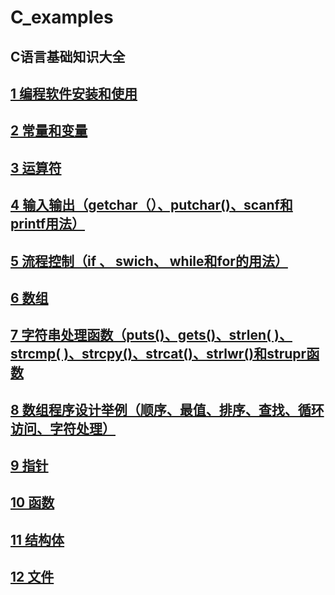 # C_examples
## C语言基础知识大全



## [1  编程软件安装和使用](https://blog.csdn.net/weixin_42506939/article/details/105400296)


## [2  常量和变量](https://blog.csdn.net/weixin_42506939/article/details/105422358)


## [3  运算符](https://blog.csdn.net/weixin_42506939/article/details/105496847)


## [4  输入输出（getchar（）、putchar()、scanf和printf用法）](https://blog.csdn.net/weixin_42506939/article/details/105566608)


## [5  流程控制（if 、 swich、 while和for的用法）](https://blog.csdn.net/weixin_42506939/article/details/105658864)


## [6  数组](https://blog.csdn.net/weixin_42506939/article/details/105706279)


## [7  字符串处理函数（puts()、gets()、strlen( )、strcmp( )、strcpy()、strcat()、strlwr()和strupr函数](https://blog.csdn.net/weixin_42506939/article/details/105708463)


## [8  数组程序设计举例（顺序、最值、排序、查找、循环访问、字符处理）](https://blog.csdn.net/weixin_42506939/article/details/105709701)


## [9  指针](https://blog.csdn.net/weixin_42506939/article/details/105791276)


## [10  函数](https://blog.csdn.net/weixin_42506939/article/details/106053376)


## [11  结构体](https://blog.csdn.net/weixin_42506939/article/details/106245648)

## [12  文件](https://blog.csdn.net/weixin_42506939/article/details/106267733)
